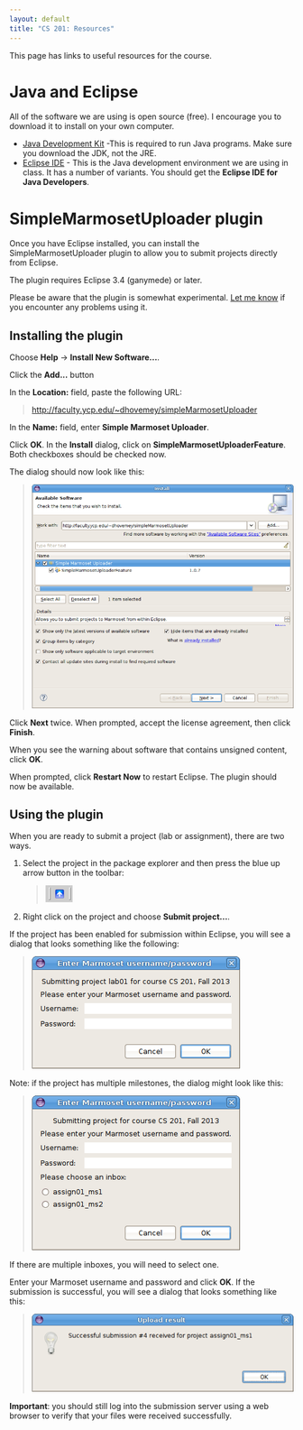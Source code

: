 ```yaml
---
layout: default
title: "CS 201: Resources"
---
```


This page has links to useful resources for the course.

Java and Eclipse
================

All of the software we are using is open source (free). I encourage you to download it to install on your own computer.

-   [Java Development Kit](http://www.oracle.com/technetwork/java/javase/downloads/index.html) -This is required to run Java programs. Make sure you download the JDK, not the JRE.
-   [Eclipse IDE](http://www.eclipse.org/downloads/) - This is the Java development environment we are using in class. It has a number of variants. You should get the **Eclipse IDE for Java Developers**.

SimpleMarmosetUploader plugin
=============================

Once you have Eclipse installed, you can install the SimpleMarmosetUploader plugin to allow you to submit projects directly from Eclipse.

The plugin requires Eclipse 3.4 (ganymede) or later.

Please be aware that the plugin is somewhat experimental. [Let me know](mailto:dhovemey@ycp.edu) if you encounter any problems using it.

Installing the plugin
---------------------

Choose **Help** → **Install New Software...**.

Click the **Add...** button

In the **Location:** field, paste the following URL:

> http://faculty.ycp.edu/~dhovemey/simpleMarmosetUploader

In the **Name:** field, enter **Simple Marmoset Uploader**.

Click **OK**. In the **Install** dialog, click on **SimpleMarmosetUploaderFeature**. Both checkboxes should be checked now.

The dialog should now look like this:

> ![image](images/installSoftwareDialog.png)

Click **Next** twice. When prompted, accept the license agreement, then click **Finish**.

When you see the warning about software that contains unsigned content, click **OK**.

When prompted, click **Restart Now** to restart Eclipse. The plugin should now be available.

Using the plugin
----------------

When you are ready to submit a project (lab or assignment), there are two ways.

1.  Select the project in the package explorer and then press the blue up arrow button in the toolbar:

    > ![image](images/blueUpArrowButton.png)

2.  Right click on the project and choose **Submit project...**.

If the project has been enabled for submission within Eclipse, you will see a dialog that looks something like the following:

> ![image](images/submitUsernamePasswordDialog.png)

Note: if the project has multiple milestones, the dialog might look like this:

> ![image](images/submitUsernamePasswordDialogMultipleInboxes.png)

If there are multiple inboxes, you will need to select one.

Enter your Marmoset username and password and click **OK**. If the submission is successful, you will see a dialog that looks something like this:

> ![image](images/successfulSubmission.png)

**Important**: you should still log into the submission server using a web browser to verify that your files were received successfully.
